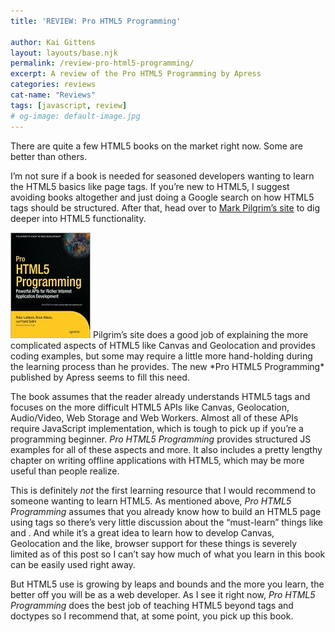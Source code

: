 ```yaml
---
title: 'REVIEW: Pro HTML5 Programming'

author: Kai Gittens
layout: layouts/base.njk
permalink: /review-pro-html5-programming/
excerpt: A review of the Pro HTML5 Programming by Apress
categories: reviews
cat-name: "Reviews"
tags: [javascript, review]
# og-image: default-image.jpg
---
```

There are quite a few HTML5 books on the market right now. Some are better than others.

I’m not sure if a book is needed for seasoned developers wanting to learn the HTML5 basics like page tags. If you’re new to HTML5, I suggest avoiding books altogether and just doing a Google search on how HTML5 tags should be structured. After that, head over to [Mark Pilgrim’s site][2] to dig deeper into HTML5 functionality.

 [2]: http://diveintohtml5.info/

<img src="/img/pro-html5-programming.jpg" class="post-pic" />
Pilgrim’s site does a good job of explaining the more complicated aspects of HTML5 like Canvas and Geolocation and provides coding examples, but some may require a little more hand-holding during the learning process than he provides. The new *Pro HTML5 Programming* published by Apress seems to fill this need.

The book assumes that the reader already understands HTML5 tags and focuses on the more difficult HTML5 APIs like Canvas, Geolocation, Audio/Video, Web Storage and Web Workers. Almost all of these APIs require JavaScript implementation, which is tough to pick up if you’re a programming beginner. *Pro HTML5 Programming* provides structured JS examples for all of these aspects and more. It also includes a pretty lengthy chapter on writing offline applications with HTML5, which may be more useful than people realize.

This is definitely *not* the first learning resource that I would recommend to someone wanting to learn HTML5. As mentioned above, *Pro HTML5 Programming* assumes that you already know how to build an HTML5 page using tags so there’s very little discussion about the “must-learn” things like  and . And while it’s a great idea to learn how to develop Canvas, Geolocation and the like, browser support for these things is severely limited as of this post so I can’t say how much of what you learn in this book can be easily used right away.

But HTML5 use is growing by leaps and bounds and the more you learn, the better off you will be as a web developer. As I see it right now, *Pro HTML5 Programming* does the best job of teaching HTML5 beyond tags and doctypes so I recommend that, at some point, you pick up this book.